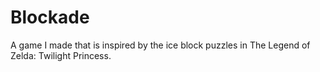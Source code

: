 # Blockade
A game I made that is inspired by the ice block puzzles in The Legend of Zelda: Twilight Princess.
